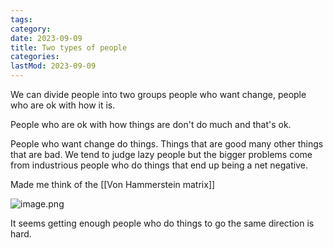 ```yaml
---
tags:
category: 
date: 2023-09-09
title: Two types of people
categories:
lastMod: 2023-09-09
---
```

We can divide people into two groups people who want change, people who are ok with how it is.

People who are ok with how things are don't do much and that's ok.

People who want change do things. Things that are good many other things that are bad. We tend to judge lazy people but the bigger problems come from industrious people who do things that end up being a net negative.

Made me think of the [[Von Hammerstein matrix]]

![image.png](/assets/image_1674849355647_0.png)

It seems getting enough people who do things to go the same direction is hard.
